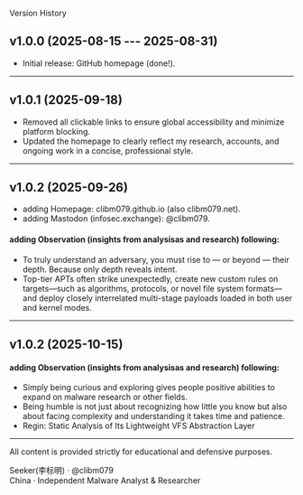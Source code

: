 Version History

## v1.0.0 (2025-08-15 --- 2025-08-31)
- Initial release: GitHub homepage (done!).
---

## v1.0.1 (2025-09-18)
- Removed all clickable links to ensure global accessibility and minimize platform blocking.
- Updated the homepage to clearly reflect my research, accounts, and ongoing work in a concise, professional style.
---

## v1.0.2 (2025-09-26)
- adding Homepage: clibm079.github.io (also clibm079.net).
- adding Mastodon (infosec.exchange): @clibm079.
#### adding Observation (insights from analysisas and research) following:    
- To truly understand an adversary, you must rise to — or beyond — their depth. Because only depth reveals intent.
- Top-tier APTs often strike unexpectedly, create new custom rules on targets—such as algorithms, protocols, or novel file system formats—and deploy closely interrelated multi-stage payloads loaded in both user and kernel modes.
---

## v1.0.2 (2025-10-15) 
#### adding Observation (insights from analysisas and research) following: 
- Simply being curious and exploring gives people positive abilities to expand on malware research or other fields.
- Being humble is not just about recognizing how little you know but also about facing complexity and understanding it takes time and patience.
- Regin: Static Analysis of Its Lightweight VFS Abstraction Layer
---

All content is provided strictly for educational and defensive purposes.

Seeker(李标明) · @clibm079    
China · Independent Malware Analyst & Researcher 
